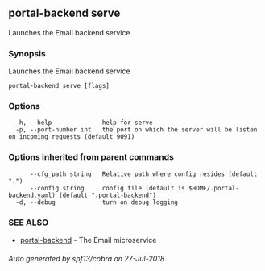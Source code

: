 ## portal-backend serve

Launches the Email backend service

### Synopsis

Launches the Email backend service

```
portal-backend serve [flags]
```

### Options

```
  -h, --help              help for serve
  -p, --port-number int   the port on which the server will be listen on incoming requests (default 9091)
```

### Options inherited from parent commands

```
      --cfg_path string   Relative path where config resides (default ".")
      --config string     config file (default is $HOME/.portal-backend.yaml) (default ".portal-backend")
  -d, --debug             turn on debug logging
```

### SEE ALSO

* [portal-backend](portal-backend.md)	 - The Email microservice

###### Auto generated by spf13/cobra on 27-Jul-2018
